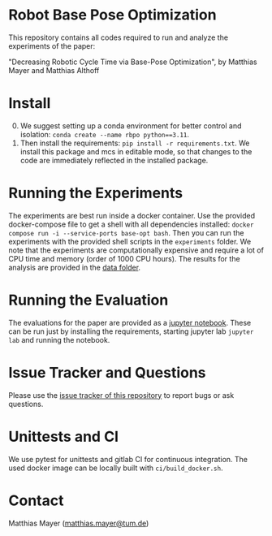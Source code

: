 Robot Base Pose Optimization
============================

This repository contains all codes required to run and analyze the experiments of the paper:

"Decreasing Robotic Cycle Time via Base-Pose Optimization", by Matthias Mayer and Matthias Althoff

Install
=======

0. We suggest setting up a conda environment for better control and isolation: `conda create --name rbpo python==3.11`.
1. Then install the requirements: `pip install -r requirements.txt`. We install this package and mcs in editable mode, so that changes to the code are immediately reflected in the installed package.

Running the Experiments
=======================

The experiments are best run inside a docker container. Use the provided docker-compose file to get a shell with all dependencies installed: `docker compose run -i --service-ports base-opt bash`.
Then you can run the experiments with the provided shell scripts in the `experiments` folder.
We note that the experiments are computationally expensive and require a lot of CPU time and memory (order of 1000 CPU hours).
The results for the analysis are provided in the [data folder](data).

Running the Evaluation
======================

The evaluations for the paper are provided as a [jupyter notebook](tba).
These can be run just by installing the requirements, starting jupyter lab `jupyter lab` and running the notebook.

Issue Tracker and Questions
===========================

Please use the [issue tracker of this repository](https://gitlab.lrz.de/tum-cps/robot-base-pose-optimization/-/issues) to report bugs or ask questions.

Unittests and CI
================

We use pytest for unittests and gitlab CI for continuous integration.
The used docker image can be locally built with `ci/build_docker.sh`.

Contact
=======
Matthias Mayer (matthias.mayer@tum.de)
